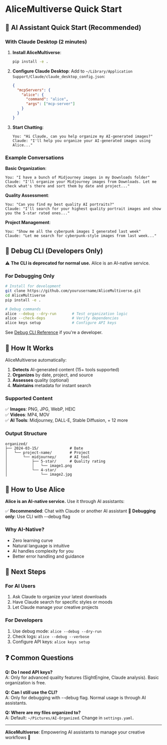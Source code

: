 # AliceMultiverse Quick Start

## 🤖 AI Assistant Quick Start (Recommended)

### With Claude Desktop (2 minutes)

1. **Install AliceMultiverse**:
   ```bash
   pip install -e .
   ```

2. **Configure Claude Desktop**:
   Add to `~/Library/Application Support/Claude/claude_desktop_config.json`:
   ```json
   {
     "mcpServers": {
       "alice": {
         "command": "alice",
         "args": ["mcp-server"]
       }
     }
   }
   ```

3. **Start Chatting**:
   ```
   You: "Hi Claude, can you help organize my AI-generated images?"
   Claude: "I'll help you organize your AI-generated images using Alice..."
   ```

### Example Conversations

**Basic Organization**:
```
You: "I have a bunch of Midjourney images in my Downloads folder"
Claude: "I'll organize your Midjourney images from Downloads. Let me check what's there and sort them by date and project..."
```

**Quality Assessment**:
```
You: "Can you find my best quality AI portraits?"
Claude: "I'll search for your highest quality portrait images and show you the 5-star rated ones..."
```

**Project Management**:
```
You: "Show me all the cyberpunk images I generated last week"
Claude: "Let me search for cyberpunk-style images from last week..."
```

## 🔧 Debug CLI (Developers Only)

⚠️ **The CLI is deprecated for normal use.** Alice is an AI-native service.

### For Debugging Only
```bash
# Install for development
git clone https://github.com/yourusername/AliceMultiverse.git
cd AliceMultiverse
pip install -e .

# Debug commands
alice --debug --dry-run       # Test organization logic
alice --check-deps            # Verify dependencies
alice keys setup              # Configure API keys
```

See [Debug CLI Reference](docs/user-guide/cli-usage.md) if you're a developer.

## 📁 How It Works

AliceMultiverse automatically:
1. **Detects** AI-generated content (15+ tools supported)
2. **Organizes** by date, project, and source
3. **Assesses** quality (optional)
4. **Maintains** metadata for instant search

### Supported Content
✅ **Images**: PNG, JPG, WebP, HEIC  
✅ **Videos**: MP4, MOV  
✅ **AI Tools**: Midjourney, DALL-E, Stable Diffusion, + 12 more

### Output Structure
```
organized/
├── 2024-03-15/              # Date
│   └── project-name/        # Project
│       └── midjourney/      # AI tool
│           ├── 5-star/      # Quality rating
│           │   └── image1.png
│           └── 4-star/
│               └── image2.jpg
```

## 🎯 How to Use Alice

**Alice is an AI-native service.** Use it through AI assistants:

✅ **Recommended**: Chat with Claude or another AI assistant
🔧 **Debugging only**: Use CLI with --debug flag

### Why AI-Native?
- Zero learning curve
- Natural language is intuitive
- AI handles complexity for you
- Better error handling and guidance

## 🚀 Next Steps

### For AI Users
1. Ask Claude to organize your latest downloads
2. Have Claude search for specific styles or moods
3. Let Claude manage your creative projects

### For Developers
1. Use debug mode: `alice --debug --dry-run`
2. Check logs: `alice --debug --verbose`
3. Configure API keys: `alice keys setup`

## ❓ Common Questions

**Q: Do I need API keys?**  
A: Only for advanced quality features (SightEngine, Claude analysis). Basic organization is free.

**Q: Can I still use the CLI?**  
A: Only for debugging with --debug flag. Normal usage is through AI assistants.

**Q: Where are my files organized to?**  
A: Default: `~/Pictures/AI-Organized`. Change in `settings.yaml`.

---

**AliceMultiverse**: Empowering AI assistants to manage your creative workflows 🎨
